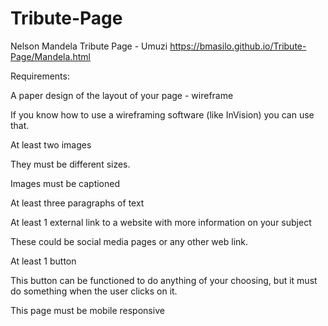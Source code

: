 # Tribute-Page
Nelson Mandela Tribute Page - Umuzi
  https://bmasilo.github.io/Tribute-Page/Mandela.html

Requirements:

A paper design of the layout of your page - wireframe

If you know how to use a wireframing software (like InVision) you can use that.

At least two images

They must be different sizes.

Images must be captioned

At least three paragraphs of text

At least 1 external link to a website with more information on your subject

These could be social media pages or any other web link.

At least 1 button

This button can be functioned to do anything of your choosing, but it must do something when the user clicks on it.

This page must be mobile responsive
